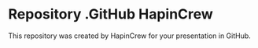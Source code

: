 # Repository .GitHub HapinCrew

This repository was created by HapinCrew for your presentation in GitHub.
